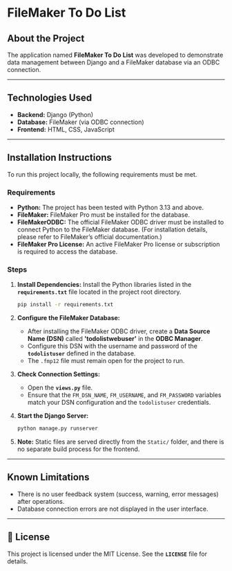 # FileMaker To Do List

## About the Project

The application named **FileMaker To Do List** was developed to demonstrate data management between Django and a FileMaker database via an ODBC connection.

---

## Technologies Used

* **Backend:** Django (Python)  
* **Database:** FileMaker (via ODBC connection)  
* **Frontend:** HTML, CSS, JavaScript  

---

## Installation Instructions

To run this project locally, the following requirements must be met.

### Requirements

* **Python:** The project has been tested with Python 3.13 and above.  
* **FileMaker:** FileMaker Pro must be installed for the database.  
* **FileMakerODBC:** The official FileMaker ODBC driver must be installed to connect Python to the FileMaker database. (For installation details, please refer to FileMaker’s official documentation.)  
* **FileMaker Pro License:** An active FileMaker Pro license or subscription is required to access the database.  

### Steps

1. **Install Dependencies:** Install the Python libraries listed in the **`requirements.txt`** file located in the project root directory.  

    ```bash
    pip install -r requirements.txt
    ```

2. **Configure the FileMaker Database:**  
    * After installing the FileMaker ODBC driver, create a **Data Source Name (DSN)** called **'todolistwebuser'** in the **ODBC Manager**.  
    * Configure this DSN with the username and password of the **`todolistuser`** defined in the database.  
    * The `.fmp12` file must remain open for the project to run.  

3. **Check Connection Settings:**  
    * Open the **`views.py`** file.  
    * Ensure that the `FM_DSN_NAME`, `FM_USERNAME`, and `FM_PASSWORD` variables match your DSN configuration and the `todolistuser` credentials.  

4. **Start the Django Server:**  

    ```bash
    python manage.py runserver
    ```

5. **Note:** Static files are served directly from the `Static/` folder, and there is no separate build process for the frontend.  

---

## Known Limitations

* There is no user feedback system (success, warning, error messages) after operations.  
* Database connection errors are not displayed in the user interface.  

---

## 📄 License

This project is licensed under the MIT License. See the **`LICENSE`** file for details.  

